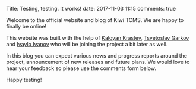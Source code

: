 Title: Testing, testing. It works!
date: 2017-11-03 11:15
comments: true

Welcome to the official website and blog of Kiwi TCMS.
We are happy to finally be online!

This website was built with the help of
[Kaloyan Krastev](https://github.com/koksyncho),
[Tsvetoslav Garkov](https://github.com/FreshyMc) and
[Ivaylo Ivanov](https://github.com/ivo0126)
who will be joining the project a bit later as well.

In this blog you can expect various news and progress reports around the project,
announcement of new releases and future plans. We would love to hear your
feedback so please use the comments form below.

Happy testing!
